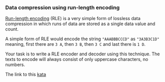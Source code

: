 ### Data compression using run-length encoding

[Run-length encoding](http://en.wikipedia.org/wiki/Run-length_encoding) (RLE) is a very simple form of lossless data compression in which runs of data are stored as a single data value and count.

A simple form of RLE would encode the string `"AAABBBCCCD"` as `"3A3B3C1D"` meaning, first there are `3 A`, then `3 B`, then `3 C` and last there is `1 D`.

Your task is to write a RLE encoder and decoder using this technique. The texts to encode will always consist of only uppercase characters, no numbers.

The link to this [kata](https://www.codewars.com/kata/data-compression-using-run-length-encoding/java)
